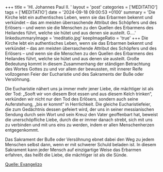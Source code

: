 +++
title = 'Hl. Johannes Paul II.  '
layout = 'post'
categories = ['MEDITATIO']
tags = ['MEDITATIO']
date = '2024-09-18 09:00:53 +0100'
summary = 'Die Kirche lebt ein authentisches Leben, wenn sie das Erbarmen bekennt und verkündet – das am meisten überraschende Attribut des Schöpfers und des Erlösers – und wenn sie die Menschen zu den Quellen des Erbarmens des Heilandes führt, welche sie hütet und aus denen sie austeilt. G....'
linkedsummaryImage = 'meditatio.jpg'
keepImageRatio = 'true'
+++
Die Kirche lebt ein authentisches Leben, wenn sie das Erbarmen bekennt und verkündet – das am meisten überraschende Attribut des Schöpfers und des Erlösers – und wenn sie die Menschen zu den Quellen des Erbarmens des Heilandes führt, welche sie hütet und aus denen sie austeilt. Große Bedeutung kommt in diesem Zusammenhang der ständigen Betrachtung des Wortes Gottes zu und vor allem der bewussten, mit innerer Reife vollzogenen Feier der Eucharistie und des Sakraments der Buße oder Versöhnung.<!--more--> 

Die Eucharistie nähert uns ja immer mehr jener Liebe, die mächtiger ist als der Tod: „Sooft wir von diesem Brot essen und aus diesem Kelch trinken“, verkünden wir nicht nur den Tod des Erlösers, sondern auch seine Auferstehung, „bis er kommt“ in Herrlichkeit. Die gleiche Eucharistiefeier, die zum Gedächtnis dessen gefeiert wird, der uns in seiner messianischen Sendung durch sein Wort und sein Kreuz den Vater geoffenbart hat, beweist die unerschöpfliche Liebe, durch die er immer danach strebt, sich mit uns zu verbinden und mit uns eins zu werden, indem er allen Menschenherzen entgegenkommt. 

Das Sakrament der Buße oder Versöhnung ebnet dabei den Weg zu jedem Menschen selbst dann, wenn er mit schwerer Schuld beladen ist. In diesem Sakrament kann jeder Mensch auf einzigartige Weise das Erbarmen erfahren, das heißt die Liebe, die mächtiger ist als die Sünde. 



[Quelle: Evangelizo](https://evangeliumtagfuertag.org/DE/gospel)
